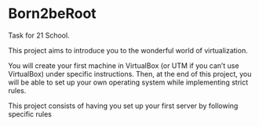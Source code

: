 # Born2beRoot

Task for 21 School.


This project aims to introduce you to the wonderful world of virtualization.

You will create your first machine in VirtualBox (or UTM if you can’t use VirtualBox) under specific instructions. Then, at the end of this project, you will be able to set up your own operating system while implementing strict rules.

This project consists of having you set up your first server by following specific rules
